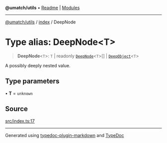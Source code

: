 **@umatch/utils** • [Readme](../../index.md) \| [Modules](../../modules.md)

***

[@umatch/utils](../../modules.md) / [index](../index.md) / DeepNode

# Type alias: DeepNode\<T\>

> **DeepNode**\<`T`\>: `T` \| readonly [`DeepNode`](DeepNode.md)\<`T`\>[] \| [`DeepObject`](DeepObject.md)\<`T`\>

A possibly deeply nested value.

## Type parameters

• **T** = `unknown`

## Source

[src/index.ts:17](https://github.com/umatch-oficial/utils/blob/7369e19/src/index.ts#L17)

***

Generated using [typedoc-plugin-markdown](https://www.npmjs.com/package/typedoc-plugin-markdown) and [TypeDoc](https://typedoc.org/)

